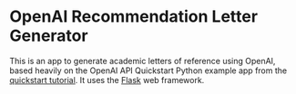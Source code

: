 # OpenAI Recommendation Letter Generator

This is an app to generate academic letters of reference using OpenAI, based heavily on the OpenAI API Quickstart Python example app from the [quickstart tutorial](https://beta.openai.com/docs/quickstart). It uses the [Flask](https://flask.palletsprojects.com/en/2.0.x/) web framework. 
